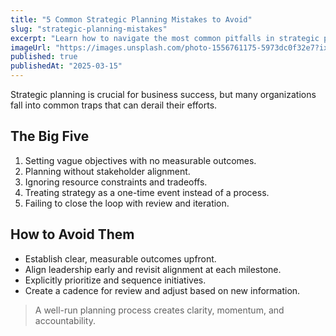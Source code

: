 ```yaml
---
title: "5 Common Strategic Planning Mistakes to Avoid"
slug: "strategic-planning-mistakes"
excerpt: "Learn how to navigate the most common pitfalls in strategic planning and set your team up for success."
imageUrl: "https://images.unsplash.com/photo-1556761175-5973dc0f32e7?ixlib=rb-4.0.3&auto=format&fit=crop&w=800&h=400"
published: true
publishedAt: "2025-03-15"
---
```


Strategic planning is crucial for business success, but many organizations fall into common traps that can derail their efforts.

## The Big Five

1. Setting vague objectives with no measurable outcomes.
2. Planning without stakeholder alignment.
3. Ignoring resource constraints and tradeoffs.
4. Treating strategy as a one-time event instead of a process.
5. Failing to close the loop with review and iteration.

## How to Avoid Them

- Establish clear, measurable outcomes upfront.
- Align leadership early and revisit alignment at each milestone.
- Explicitly prioritize and sequence initiatives.
- Create a cadence for review and adjust based on new information.

> A well-run planning process creates clarity, momentum, and accountability.